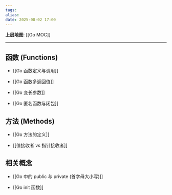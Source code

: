 ```yaml
---
tags: 
alias: 
date: 2025-08-02 17:00
---
```


**上层地图**: [[Go MOC]]

---
## 函数 (Functions)

- [[Go 函数定义与调用]]

- [[Go 函数多返回值]]

- [[Go 变长参数]]

- [[Go 匿名函数与闭包]]

## 方法 (Methods)

- [[Go 方法的定义]]

- [[值接收者 vs 指针接收者]]

## 相关概念

- [[Go 中的 public 与 private (首字母大小写)]]

- [[Go init 函数]]
